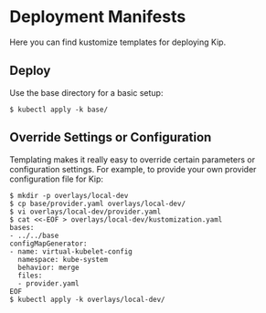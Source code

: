 # Deployment Manifests

Here you can find kustomize templates for deploying Kip.

## Deploy

Use the base directory for a basic setup:

    $ kubectl apply -k base/

## Override Settings or Configuration

Templating makes it really easy to override certain parameters or configuration settings. For example, to provide your own provider configuration file for Kip:

    $ mkdir -p overlays/local-dev
    $ cp base/provider.yaml overlays/local-dev/
    $ vi overlays/local-dev/provider.yaml
    $ cat <<-EOF > overlays/local-dev/kustomization.yaml 
    bases:
    - ../../base
    configMapGenerator:
    - name: virtual-kubelet-config
      namespace: kube-system
      behavior: merge
      files:
      - provider.yaml
    EOF
    $ kubectl apply -k overlays/local-dev/
